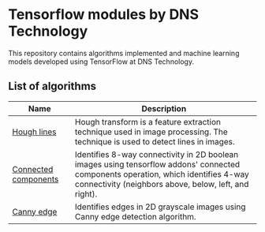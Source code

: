 # Tensorflow modules by DNS Technology

This repository contains algorithms implemented and machine learning models developed using TensorFlow at DNS Technology.

## List of algorithms

| Name                               | Description                                                  |
| ---------------------------------- | ------------------------------------------------------------ |
| [Hough lines](hough)               | Hough transform is a feature extraction technique used in image processing. The technique is used to detect lines in images. |
| [Connected components](components) | Identifies 8-way connectivity in 2D boolean images using tensorflow addons' connected components operation, which identifies 4-way connectivity (neighbors above, below, left, and right). |
| [Canny edge](canny)                | Identifies edges in 2D grayscale images using Canny edge detection algorithm. |

